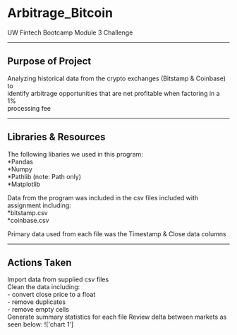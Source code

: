 # Arbitrage_Bitcoin
UW Fintech Bootcamp Module 3 Challenge

-------------

## Purpose of Project
Analyzing historical data from the crypto exchanges (Bitstamp & Coinbase) to   
identify arbitrage opportunities that are net profitable when factoring in a 1%  
processing fee

--------------

## Libraries & Resources
The following libaries we used in this program:  
    *Pandas  
    *Numpy  
    *Pathlib (note: Path only)  
    *Matplotlib  
  
Data from the program was included in the csv files included with assignment including:  
    *bitstamp.csv  
    *coinbase.csv  
  
Primary data used from each file was the Timestamp & Close data columns  
  
-------------
  
## Actions Taken  

Import data from supplied csv files  
Clean the data including:  
    - convert close price to a float  
    - remove duplicates  
    - remove empty cells  
Generate summary statistics for each file
Review delta between markets as seen below:
!['chart 1']
